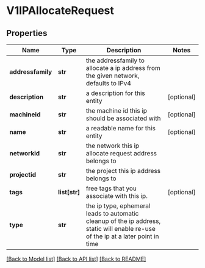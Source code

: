 # V1IPAllocateRequest

## Properties
Name | Type | Description | Notes
------------ | ------------- | ------------- | -------------
**addressfamily** | **str** | the addressfamily to allocate a ip address from the given network, defaults to IPv4 | 
**description** | **str** | a description for this entity | [optional] 
**machineid** | **str** | the machine id this ip should be associated with | [optional] 
**name** | **str** | a readable name for this entity | [optional] 
**networkid** | **str** | the network this ip allocate request address belongs to | 
**projectid** | **str** | the project this ip address belongs to | 
**tags** | **list[str]** | free tags that you associate with this ip. | [optional] 
**type** | **str** | the ip type, ephemeral leads to automatic cleanup of the ip address, static will enable re-use of the ip at a later point in time | 

[[Back to Model list]](../README.md#documentation-for-models) [[Back to API list]](../README.md#documentation-for-api-endpoints) [[Back to README]](../README.md)


